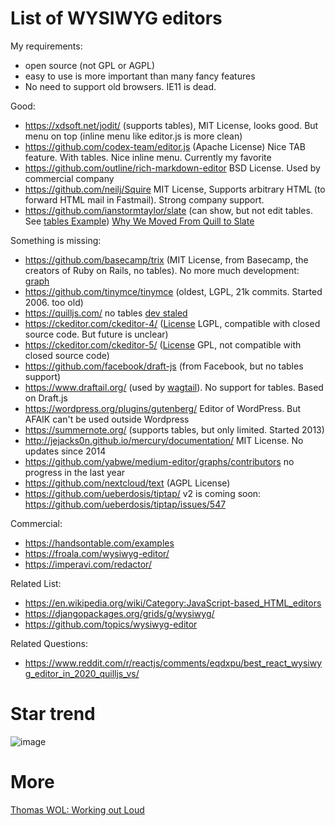 # List of WYSIWYG editors

My requirements:

* open source (not GPL or AGPL)
* easy to use is more important than many fancy features
* No need to support old browsers. IE11 is dead.


Good:

* https://xdsoft.net/jodit/ (supports tables), MIT License, looks good. But menu on top (inline menu like editor.js is more clean)
* https://github.com/codex-team/editor.js (Apache License) Nice TAB feature. With tables. Nice inline menu. Currently my favorite
* https://github.com/outline/rich-markdown-editor BSD License. Used by commercial company
* https://github.com/neilj/Squire MIT License, Supports arbitrary HTML (to forward HTML mail in Fastmail). Strong company support.
* https://github.com/ianstormtaylor/slate (can show, but not edit tables. See [tables Example](https://www.slatejs.org/examples/tables)) [Why We Moved From Quill to Slate](https://medium.com/the-lead/why-we-moved-from-quill-to-slate-94f42aa54fec)

Something is missing:
* https://github.com/basecamp/trix (MIT License, from Basecamp, the creators of Ruby on Rails, no tables). No more much development: [graph](https://github.com/basecamp/trix/graphs/contributors)
* https://github.com/tinymce/tinymce (oldest, LGPL, 21k commits. Started 2006. too old)
* https://quilljs.com/ no tables [dev staled](https://github.com/quilljs/quill/graphs/contributors)
* https://ckeditor.com/ckeditor-4/ ([License](https://github.com/ckeditor/ckeditor4/blob/master/LICENSE.md) LGPL, compatible with closed source code. But future is unclear)
* https://ckeditor.com/ckeditor-5/ ([License](https://github.com/ckeditor/ckeditor5/blob/master/LICENSE.md) GPL, not compatible with closed source code)
* https://github.com/facebook/draft-js (from Facebook, but no tables support)
* https://www.draftail.org/ (used by [wagtail](https://wagtail.io/)). No support for tables. Based on Draft.js
* https://wordpress.org/plugins/gutenberg/ Editor of WordPress. But AFAIK can't be used outside Wordpress
* https://summernote.org/ (supports tables, but only limited. Started 2013)
* http://jejacks0n.github.io/mercury/documentation/ MIT License. No updates since 2014
* https://github.com/yabwe/medium-editor/graphs/contributors no progress in the last year
* https://github.com/nextcloud/text (AGPL License)
* https://github.com/ueberdosis/tiptap/ v2 is coming soon: https://github.com/ueberdosis/tiptap/issues/547

Commercial:

* https://handsontable.com/examples
* https://froala.com/wysiwyg-editor/
* https://imperavi.com/redactor/

Related List: 

* https://en.wikipedia.org/wiki/Category:JavaScript-based_HTML_editors
* https://djangopackages.org/grids/g/wysiwyg/
* https://github.com/topics/wysiwyg-editor

Related Questions:

* https://www.reddit.com/r/reactjs/comments/eqdxpu/best_react_wysiwyg_editor_in_2020_quilljs_vs/

# Star trend

![image](https://user-images.githubusercontent.com/414336/115287795-f7b19c80-a150-11eb-950f-7589c0413546.png)


# More

[Thomas WOL: Working out Loud](https://github.com/guettli/wol)

